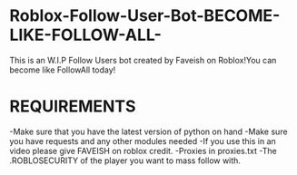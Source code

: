 # Roblox-Follow-User-Bot-BECOME-LIKE-FOLLOW-ALL-
This is an W.I.P Follow Users  bot created by Faveish on Roblox!You can become like FollowAll today! 
 # REQUIREMENTS #
 -Make sure that you have the latest version of python on hand
 -Make sure you have requests and any other modules needed
 -If you use this in an video please give FAVEISH on roblox credit.
 -Proxies in proxies.txt
 -The .ROBLOSECURITY of the player you want to mass follow with.
